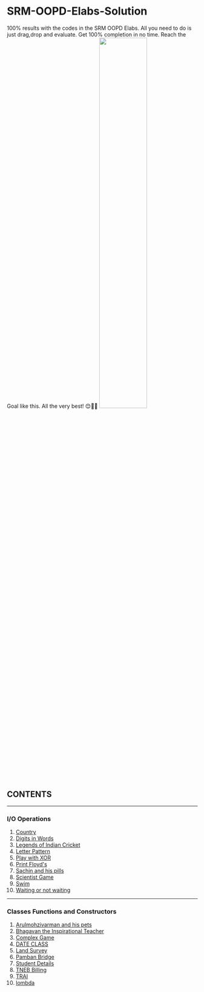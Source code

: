 # SRM-OOPD-Elabs-Solution
100% results with the codes in the SRM OOPD Elabs. All you need to do is just drag,drop and evaluate. Get 100% completion in no time. Reach the Goal like this. All the very best! 😊👍🏻
<img src="https://user-images.githubusercontent.com/64016811/97787511-ba744500-1bd8-11eb-81c6-95ef24995705.jpg" width=50%>

## CONTENTS

<hr>

### I/O Operations

<ol>
  <li><a href="https://raw.githubusercontent.com/MainakRepositor/SRM-OOPS-Elabs-Solution/master/1.IO%20Operations/Country.cpp?token=APINDK73NM7TUUCM7S54CCK7VPNNE">Country</a></li>
  <li><a href="https://raw.githubusercontent.com/MainakRepositor/SRM-OOPS-Elabs-Solution/master/1.IO%20Operations/Digits%20in%20Words.cpp?token=APINDK5BTFF7LZIZ4KDTAMS7VPNSM">Digits in Words</a></li>
  <li><a href="https://raw.githubusercontent.com/MainakRepositor/SRM-OOPS-Elabs-Solution/master/1.IO%20Operations/Legends%20of%20Indian%20Cricket.cpp?token=APINDKY53MKVTRBZFTG5W727VPNUW">Legends of Indian Cricket</a></li>
  <li><a href="https://raw.githubusercontent.com/MainakRepositor/SRM-OOPS-Elabs-Solution/master/1.IO%20Operations/Letter%20Pattern.cpp">Letter Pattern</a></li>
  <li><a href="https://raw.githubusercontent.com/MainakRepositor/SRM-OOPS-Elabs-Solution/master/1.IO%20Operations/Play%20with%20XOR.cpp">Play with XOR</a></li>
  <li><a href="https://raw.githubusercontent.com/MainakRepositor/SRM-OOPS-Elabs-Solution/master/1.IO%20Operations/Print%20Floyd's.cpp">Print Floyd's</a></li>
  <li><a href="https://raw.githubusercontent.com/MainakRepositor/SRM-OOPS-Elabs-Solution/master/1.IO%20Operations/Sachin%20and%20his%20Pills.cpp">Sachin and his pills</a></li>
  <li><a href="https://raw.githubusercontent.com/MainakRepositor/SRM-OOPS-Elabs-Solution/master/1.IO%20Operations/Scientist%20Game.cpp">Scientist Game</a></li>
  <li><a href="https://raw.githubusercontent.com/MainakRepositor/SRM-OOPS-Elabs-Solution/master/1.IO%20Operations/Swim.cpp">Swim</a></li>
  <li><a href="https://raw.githubusercontent.com/MainakRepositor/SRM-OOPS-Elabs-Solution/master/1.IO%20Operations/Waiting%20or%20not%20Waiting.cpp">Waiting or not waiting</a></li>
</ol>

<hr>

### Classes Functions and Constructors

<ol>
  <li><a href="https://raw.githubusercontent.com/MainakRepositor/SRM-OOPS-Elabs-Solution/master/2.Classes%20Functions%20and%20Constructors/Arulmozhivarman%20and%20his%20pets.cpp">Arulmohzivarman and his pets</a></li>
  <li><a href="https://raw.githubusercontent.com/MainakRepositor/SRM-OOPS-Elabs-Solution/master/2.Classes%20Functions%20and%20Constructors/Bhagavan%20the%20%20Inspirational%20Teacher.cpp">Bhagavan the Inspirational Teacher</a></li>
  <li><a href="https://raw.githubusercontent.com/MainakRepositor/SRM-OOPS-Elabs-Solution/master/2.Classes%20Functions%20and%20Constructors/Complex%20Game.cpp">Complex Game</a></li>
  <li><a href="https://raw.githubusercontent.com/MainakRepositor/SRM-OOPS-Elabs-Solution/master/2.Classes%20Functions%20and%20Constructors/DATE%20CLASS.cpp">DATE CLASS</a></li>
  <li><a href="https://raw.githubusercontent.com/MainakRepositor/SRM-OOPS-Elabs-Solution/master/2.Classes%20Functions%20and%20Constructors/Land%20Survey.cpp">Land Survey</a></li>
  <li><a href="https://raw.githubusercontent.com/MainakRepositor/SRM-OOPS-Elabs-Solution/master/2.Classes%20Functions%20and%20Constructors/Pamban%20Bridge.cpp">Pamban Bridge</a></li>
  <li><a href="https://raw.githubusercontent.com/MainakRepositor/SRM-OOPS-Elabs-Solution/master/2.Classes%20Functions%20and%20Constructors/Student%20Details.cpp">Student Details</a></li>
  <li><a href="https://raw.githubusercontent.com/MainakRepositor/SRM-OOPS-Elabs-Solution/master/2.Classes%20Functions%20and%20Constructors/TNEB%20Billing.cpp">TNEB Billing</a></li>
  <li><a href="https://raw.githubusercontent.com/MainakRepositor/SRM-OOPS-Elabs-Solution/master/2.Classes%20Functions%20and%20Constructors/TRAI.cpp">TRAI</a></li>
  <li><a href="https://raw.githubusercontent.com/MainakRepositor/SRM-OOPS-Elabs-Solution/master/2.Classes%20Functions%20and%20Constructors/lombda.cpp">lombda</a></li>
</ol>

